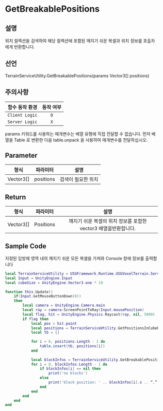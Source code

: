 # GetBreakablePositions

## 설명
위치 컬렉션을 검색하여 해당 컬렉션에 포함된 깨지기 쉬운 복셀과 위치 정보를 호출자에게 반환합니다.

## 선언
TerrainServiceUtility.GetBreakablePositions(params Vector3[] positions)

## 주의사항
|    **함수 동작 환경**    | **동작 여부** |
|:------------------:|:---------:|
| ```Client Logic``` |  ```O```  |
| ```Server Logic``` |  ```X```  |
params 키워드를 사용하는 매개변수는 배열 유형에 직접 전달할 수 없습니다. 먼저 배열을 Table 로 변환한
다음 table.unpack 을 사용하여 매개변수를 전달하십시오.


## Parameter
| **형식**  |  **파라미터**   |      **설명**      |
|:-------:|:-----------:|:----------------:|
| Vector3[] | positions | 검색이 필요한 위치 |

## Return
|  **형식**   | **파라미터**  |                   **설명**                    |
|:---------:|:---------:|:-------------------------------------------:|
| Vector3[] | Positions |   깨지기 쉬운 복셀의 위치 정보를 포함한 vector3 배열을반환합니다.   |


## Sample Code
지정된 입방체 영역 내의 깨지기 쉬운 모든 복셀을 가져와 Console 창에 정보를 출력합니다
```lua
local TerrainServiceUtility = USGFramework.Runtime.USGVoxelTerrain.ServiceFunctions.TerrainServiceUtility
local Input = UnityEngine.Input
local cubeSize = UnityEngine.Vector3.one * 10
 
function this.Update()
    if(Input.GetMouseButtonDown(0))
    then
        local camera = UnityEngine.Camera.main
        local ray = camera:ScreenPointToRay(Input.mousePosition)
        local flag, hit = UnityEngine.Physics.Raycast(ray, nil, 5000)
        if flag then
            local pos = hit.point
            local positions = TerrainServiceUtility.GetPositionsInCubeByCenter(pos,cubeSize)
            local tb = {}
 
            for i = 0, positions.Length - 1 do
                table.insert(tb, positions[i])
            end
 
            local blockInfos = TerrainServiceUtility.GetBreakablePositions (table.unpack(tb))
            for i = 0, blockInfos.Length - 1 do
                if blockInfos[i] == nil then
                    print('no blocks')
                else
                    print('block position: ' .. blockInfos[i].x .. “,” .. blockInfos[i].y .. “,” .. blockInfos[i].z)
                end
            end
        end
    end
end

```